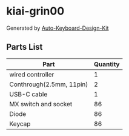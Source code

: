 # kiai-grin00

Generated by [Auto-Keyboard-Design-Kit](https://auto-kdk.pages.dev/)

## Parts List

|Part|Quantity|
|---|---|
|wired controller|1|
|Conthrough(2.5mm, 11pin)|2|
|USB-C cable|1|
|MX switch and socket|86|
|Diode|86|
|Keycap|86|

